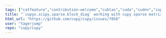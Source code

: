 ```yaml
---
tags: ["catfeature","contribution-welcome","cublas","cuda","cudnn","cupy","curand","cusolver","cusparse","cusparselt","cutensor","gpu","nccl","numpy","nvrtc","nvtx","python","rocm","scipy","tensor"]
title: "`cupyx.scipy.sparse.block_diag` working with cupy sparse matrix on GPU"
html_url: "https://github.com/cupy/cupy/issues/7058"
user: "tagerjump"
repo: "cupy/cupy"
---
```


